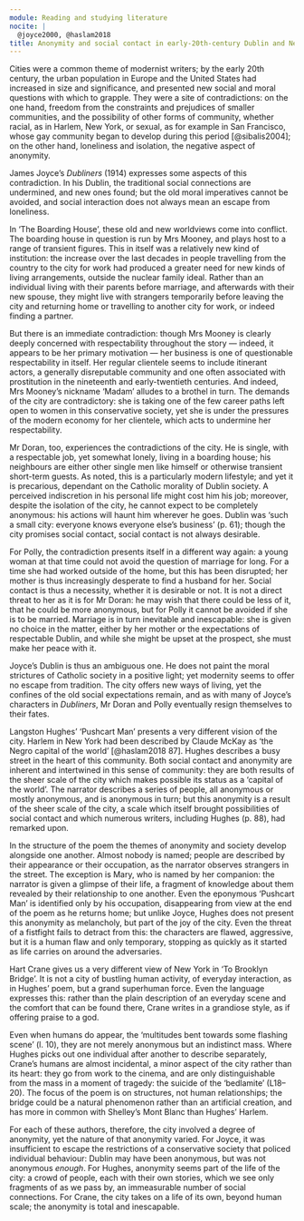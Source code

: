 ```yaml
---
module: Reading and studying literature
nocite: |
  @joyce2000, @haslam2018
title: Anonymity and social contact in early-20th-century Dublin and New York
---
```


Cities were a common theme of modernist writers; by the early 20th century, the urban population in Europe and the United States had increased in size and significance, and presented new social and moral questions with which to grapple. They were a site of contradictions: on the one hand, freedom from the constraints and prejudices of smaller communities, and the possibility of other forms of community, whether racial, as in Harlem, New York, or sexual, as for example in San Francisco, whose gay community began to develop during this period [@sibalis2004]; on the other hand, loneliness and isolation, the negative aspect of anonymity.

James Joyce’s *Dubliners* (1914) expresses some aspects of this contradiction. In his Dublin, the traditional social connections are undermined, and new ones found; but the old moral imperatives cannot be avoided, and social interaction does not always mean an escape from loneliness.

In ‘The Boarding House’, these old and new worldviews come into conflict. The boarding house in question is run by Mrs Mooney, and plays host to a range of transient figures. This in itself was a relatively new kind of institution: the increase over the last decades in people travelling from the country to the city for work had produced a greater need for new kinds of living arrangements, outside the nuclear family ideal. Rather than an individual living with their parents before marriage, and afterwards with their new spouse, they might live with strangers temporarily before leaving the city and returning home or travelling to another city for work, or indeed finding a partner.

But there is an immediate contradiction: though Mrs Mooney is clearly deeply concerned with respectability throughout the story — indeed, it appears to be her primary motivation — her business is one of questionable respectability in itself. Her regular clientele seems to include itinerant actors, a generally disreputable community and one often associated with prostitution in the nineteenth and early-twentieth centuries. And indeed, Mrs Mooney’s nickname ‘Madam’ alludes to a brothel in turn. The demands of the city are contradictory: she is taking one of the few career paths left open to women in this conservative society, yet she is under the pressures of the modern economy for her clientele, which acts to undermine her respectability.

Mr Doran, too, experiences the contradictions of the city. He is single, with a respectable job, yet somewhat lonely, living in a boarding house; his neighbours are either other single men like himself or otherwise transient short-term guests. As noted, this is a particularly modern lifestyle; and yet it is precarious, dependant on the Catholic morality of Dublin society. A perceived indiscretion in his personal life might cost him his job; moreover, despite the isolation of the city, he cannot expect to be completely anonymous: his actions will haunt him wherever he goes. Dublin was ‘such a small city: everyone knows everyone else’s business’ (p. 61); though the city promises social contact, social contact is not always desirable.

For Polly, the contradiction presents itself in a different way again: a young woman at that time could not avoid the question of marriage for long. For a time she had worked outside of the home, but this has been disrupted; her mother is thus increasingly desperate to find a husband for her. Social contact is thus a necessity, whether it is desirable or not. It is not a direct threat to her as it is for Mr Doran: he may wish that there could be less of it, that he could be more anonymous, but for Polly it cannot be avoided if she is to be married. Marriage is in turn inevitable and inescapable: she is given no choice in the matter, either by her mother or the expectations of respectable Dublin, and while she might be upset at the prospect, she must make her peace with it.

Joyce’s Dublin is thus an ambiguous one. He does not paint the moral strictures of Catholic society in a positive light; yet modernity seems to offer no escape from tradition. The city offers new ways of living, yet the confines of the old social expectations remain, and as with many of Joyce’s characters in *Dubliners*, Mr Doran and Polly eventually resign themselves to their fates.

Langston Hughes’ ‘Pushcart Man’ presents a very different vision of the city. Harlem in New York had been described by Claude McKay as ‘the Negro capital of the world’ [@haslam2018 87]. Hughes describes a busy street in the heart of this community. Both social contact and anonymity are inherent and intertwined in this sense of community: they are both results of the sheer scale of the city which makes possible its status as a ‘capital of the world’. The narrator describes a series of people, all anonymous or mostly anonymous, and is anonymous in turn; but this anonymity is a result of the sheer scale of the city, a scale which itself brought possibilities of social contact and which numerous writers, including Hughes (p. 88), had remarked upon.

In the structure of the poem the themes of anonymity and society develop alongside one another. Almost nobody is named; people are described by their appearance or their occupation, as the narrator observes strangers in the street. The exception is Mary, who is named by her companion: the narrator is given a glimpse of their life, a fragment of knowledge about them revealed by their relationship to one another. Even the eponymous ‘Pushcart Man’ is identified only by his occupation, disappearing from view at the end of the poem as he returns home; but unlike Joyce, Hughes does not present this anonymity as melancholy, but part of the joy of the city. Even the threat of a fistfight fails to detract from this: the characters are flawed, aggressive, but it is a human flaw and only temporary, stopping as quickly as it started as life carries on around the adversaries.

Hart Crane gives us a very different view of New York in ‘To Brooklyn Bridge’. It is not a city of bustling human activity, of everyday interaction, as in Hughes’ poem, but a grand superhuman force. Even the language expresses this: rather than the plain description of an everyday scene and the comfort that can be found there, Crane writes in a grandiose style, as if offering praise to a god.

Even when humans do appear, the ‘multitudes bent towards some flashing scene’ (l. 10), they are not merely anonymous but an indistinct mass. Where Hughes picks out one individual after another to describe separately, Crane’s humans are almost incidental, a minor aspect of the city rather than its heart: they go from work to the cinema, and are only distinguishable from the mass in a moment of tragedy: the suicide of the ‘bedlamite’ (L18–20). The focus of the poem is on structures, not human relationships; the bridge could be a natural phenomenon rather than an artificial creation, and has more in common with Shelley’s Mont Blanc than Hughes’ Harlem.

For each of these authors, therefore, the city involved a degree of anonymity, yet the nature of that anonymity varied. For Joyce, it was insufficient to escape the restrictions of a conservative society that policed individual behaviour: Dublin may have been anonymous, but was not anonymous *enough*. For Hughes, anonymity seems part of the life of the city: a crowd of people, each with their own stories, which we see only fragments of as we pass by, an immeasurable number of social connections. For Crane, the city takes on a life of its own, beyond human scale; the anonymity is total and inescapable.
